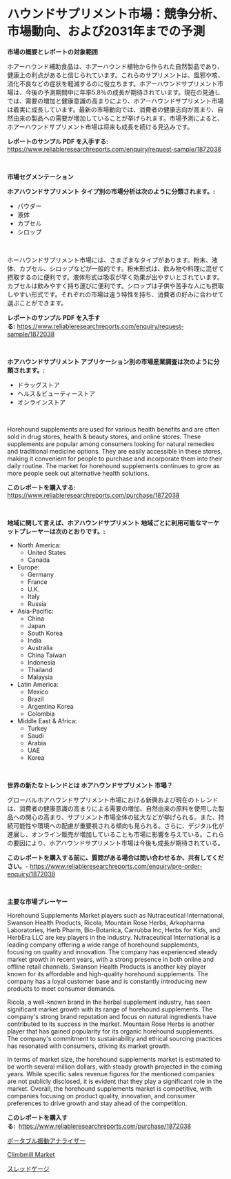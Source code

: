 <p><h1>ハウンドサプリメント市場：競争分析、市場動向、および2031年までの予測</h1></p><p><strong>市場の概要とレポートの対象範囲</strong></p>
<p><p>ホアーハウンド補助食品は、ホアーハウンド植物から作られた自然製品であり、健康上の利点があると信じられています。これらのサプリメントは、風邪や咳、消化不良などの症状を軽減するのに役立ちます。ホアーハウンドサプリメント市場は、今後の予測期間中に年率5.8％の成長が期待されています。現在の見通しでは、需要の増加と健康意識の高まりにより、ホアーハウンドサプリメント市場は着実に成長しています。最新の市場動向では、消費者の健康志向が高まり、自然由来の製品への需要が増加していることが挙げられます。市場予測によると、ホアーハウンドサプリメント市場は将来も成長を続ける見込みです。</p></p>
<p><strong>レポートのサンプル PDF を入手する:</strong> <a href="https://www.reliableresearchreports.com/enquiry/request-sample/1872038">https://www.reliableresearchreports.com/enquiry/request-sample/1872038</a></p>
<p>&nbsp;</p>
<p><strong>市場セグメンテーション</strong></p>
<p><strong>ホアハウンドサプリメント タイプ別の市場分析は次のように分類されます。:</strong></p>
<p><ul><li>パウダー</li><li>液体</li><li>カプセル</li><li>シロップ</li></ul></p>
<p>&nbsp;</p>
<p><p>ホーハウンドサプリメント市場には、さまざまなタイプがあります。粉末、液体、カプセル、シロップなどが一般的です。粉末形式は、飲み物や料理に混ぜて摂取するのに便利です。液体形式は吸収が早く効果が出やすいとされています。カプセルは飲みやすく持ち運びに便利です。シロップは子供や苦手な人にも摂取しやすい形式です。それぞれの市場は違う特性を持ち、消費者の好みに合わせて選ぶことができます。</p></p>
<p><strong>レポートのサンプル PDF を入手する:</strong>&nbsp;<a href="https://www.reliableresearchreports.com/enquiry/request-sample/1872038">https://www.reliableresearchreports.com/enquiry/request-sample/1872038</a></p>
<p>&nbsp;</p>
<p><strong> ホアハウンドサプリメント アプリケーション別の市場産業調査は次のように分類されます。:</strong></p>
<p><ul><li>ドラッグストア</li><li>ヘルス＆ビューティーストア</li><li>オンラインストア</li></ul></p>
<p>&nbsp;</p>
<p><p>Horehound supplements are used for various health benefits and are often sold in drug stores, health & beauty stores, and online stores. These supplements are popular among consumers looking for natural remedies and traditional medicine options. They are easily accessible in these stores, making it convenient for people to purchase and incorporate them into their daily routine. The market for horehound supplements continues to grow as more people seek out alternative health solutions.</p></p>
<p><strong>このレポートを購入する:</strong>&nbsp; <a href="https://www.reliableresearchreports.com/purchase/1872038">https://www.reliableresearchreports.com/purchase/1872038</a></p>
<p>&nbsp;</p>
<p><strong>地域に関して言えば、ホアハウンドサプリメント 地域ごとに利用可能なマーケットプレーヤーは次のとおりです。:</strong></p>
<p><ul>
    <li>
        North America:
        <ul>
            <li>United States</li>
            <li>Canada</li>
        </ul>
    </li>
    <li>
        Europe:
        <ul>
            <li>Germany</li>
            <li>France</li>
            <li>U.K.</li>
            <li>Italy</li>
            <li>Russia</li>
        </ul>
    </li>
    <li>
        Asia-Pacific:
        <ul>
            <li>China</li>
            <li>Japan</li>
            <li>South Korea</li>
            <li>India</li>
            <li>Australia</li>
            <li>China Taiwan</li>
            <li>Indonesia</li>
            <li>Thailand</li>
            <li>Malaysia</li>
        </ul>
    </li>
    <li>
        Latin America:
        <ul>
            <li>Mexico</li>
            <li>Brazil</li>
            <li>Argentina Korea</li>
            <li>Colombia</li>
        </ul>
    </li>
    <li>
        Middle East & Africa:
        <ul>
            <li>Turkey</li>
            <li>Saudi</li>
            <li>Arabia</li>
            <li>UAE</li>
            <li>Korea</li>
        </ul>
    </li>
    </ul></p>
<p>&nbsp;</p>
<p><strong>世界の新たなトレンドとは ホアハウンドサプリメント 市場？</strong></p>
<p><p>グローバルホアハウンドサプリメント市場における新興および現在のトレンドは、消費者の健康意識の高まりによる需要の増加、自然由来の原料を使用した製品への関心の高まり、サプリメント市場全体の拡大などが挙げられる。また、持続可能性や環境への配慮が重要視される傾向も見られる。さらに、デジタル化が進展し、オンライン販売が増加していることも市場に影響を与えている。これらの要因により、ホアハウンドサプリメント市場は今後も成長が期待されている。</p></p>
<p><strong>このレポートを購入する前に、質問がある場合は問い合わせるか、共有してください。</strong>- <a href="https://www.reliableresearchreports.com/enquiry/pre-order-enquiry/1872038">https://www.reliableresearchreports.com/enquiry/pre-order-enquiry/1872038</a></p>
<p>&nbsp;</p>
<p><strong>主要な市場プレーヤー</strong></p>
<p><p>Horehound Supplements Market players such as Nutraceutical International, Swanson Health Products, Ricola, Mountain Rose Herbs, Arkopharma Laboratories, Herb Pharm, Bio-Botanica, Carrubba Inc, Herbs for Kids, and HerbEra LLC are key players in the industry. Nutraceutical International is a leading company offering a wide range of horehound supplements, focusing on quality and innovation. The company has experienced steady market growth in recent years, with a strong presence in both online and offline retail channels. Swanson Health Products is another key player known for its affordable and high-quality horehound supplements. The company has a loyal customer base and is constantly introducing new products to meet consumer demands.</p><p>Ricola, a well-known brand in the herbal supplement industry, has seen significant market growth with its range of horehound supplements. The company's strong brand reputation and focus on natural ingredients have contributed to its success in the market. Mountain Rose Herbs is another player that has gained popularity for its organic horehound supplements. The company's commitment to sustainability and ethical sourcing practices has resonated with consumers, driving its market growth.</p><p>In terms of market size, the horehound supplements market is estimated to be worth several million dollars, with steady growth projected in the coming years. While specific sales revenue figures for the mentioned companies are not publicly disclosed, it is evident that they play a significant role in the market. Overall, the horehound supplements market is competitive, with companies focusing on product quality, innovation, and consumer preferences to drive growth and stay ahead of the competition.</p></p>
<p><strong>このレポートを購入する:</strong>&nbsp;&nbsp;<a href="https://www.reliableresearchreports.com/purchase/1872038">https://www.reliableresearchreports.com/purchase/1872038</a></p>
<p><p><a href="https://medium.com/@alenaieme/%E3%83%9D%E3%83%BC%E3%82%BF%E3%83%96%E3%83%AB%E6%8C%AF%E5%8B%95%E3%82%A2%E3%83%8A%E3%83%A9%E3%82%A4%E3%82%B6%E3%83%BC%E3%81%AE%E5%B8%82%E5%A0%B4%E5%88%86%E6%9E%90-%E3%81%9D%E3%81%AEcagr-%E5%B8%82%E5%A0%B4%E3%82%BB%E3%82%B0%E3%83%A1%E3%83%B3%E3%83%86%E3%83%BC%E3%82%B7%E3%83%A7%E3%83%B3-%E3%81%8A%E3%82%88%E3%81%B3%E3%82%B0%E3%83%AD%E3%83%BC%E3%83%90%E3%83%AB%E6%A5%AD%E7%95%8C%E6%A6%82%E8%A6%81-880297c98159">ポータブル振動アナライザー</a></p><p><a href="https://funky-papaya-cf4.notion.site/Climbmill-Market-Share-Market-New-Trends-Analysis-Report-By-Type-By-Application-By-End-use-By-R-599d524ce2a64b4f9d5d5ad2f3e1e6b1">Climbmill Market</a></p><p><a href="https://medium.com/@ryleebauch2023/%E3%82%B9%E3%83%AC%E3%83%83%E3%83%89%E3%82%B2%E3%83%BC%E3%82%B8%E5%B8%82%E5%A0%B4%E3%81%AE%E8%A6%8F%E6%A8%A1%E3%81%8C-%E3%82%B0%E3%83%AD%E3%83%BC%E3%83%90%E3%83%AB%E7%94%A3%E6%A5%AD%E3%81%AB%E3%81%8A%E3%81%91%E3%82%8B%E6%9C%80%E9%81%A9%E3%81%AA%E3%83%9E%E3%83%BC%E3%82%B1%E3%83%86%E3%82%A3%E3%83%B3%E3%82%B0%E3%83%81%E3%83%A3%E3%83%8D%E3%83%AB%E3%82%92%E6%98%8E%E3%82%89%E3%81%8B%E3%81%AB%E3%81%97%E3%81%BE%E3%81%99-dbe8513c0ef2">スレッドゲージ</a></p></p>